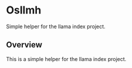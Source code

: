 # Osllmh
Simple helper for the llama index project.

## Overview
This is a simple helper for the llama index project.